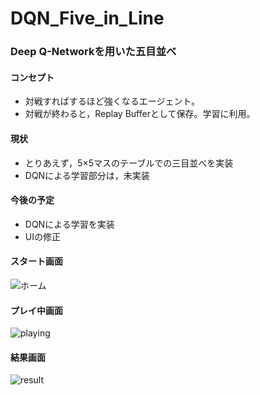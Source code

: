 # DQN_Five_in_Line

### Deep Q-Networkを用いた五目並べ
#### コンセプト
* 対戦すればするほど強くなるエージェント。
* 対戦が終わると，Replay Bufferとして保存。学習に利用。

#### 現状
* とりあえず，5×5マスのテーブルでの三目並べを実装
* DQNによる学習部分は，未実装

#### 今後の予定
* DQNによる学習を実装
* UIの修正


#### スタート画面
![ホーム](https://github.com/natsu-summer72/DQN_Five_in_Line/blob/master/example/home.png)

#### プレイ中画面
![playing](https://github.com/natsu-summer72/DQN_Five_in_Line/blob/master/example/playing.png)

#### 結果画面
![result](https://github.com/natsu-summer72/DQN_Five_in_Line/blob/master/example/result.png)

